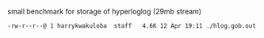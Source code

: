 small benchmark for storage of hyperloglog (29mb stream)

```
-rw-r--r--@ 1 harrykwakuloba  staff   4.6K 12 Apr 19:11 ./hlog.gob.out
```
